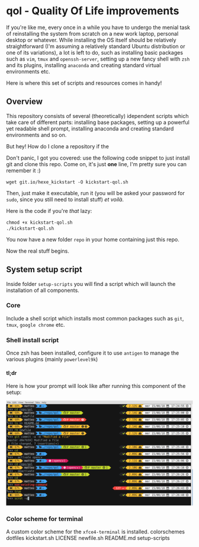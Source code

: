 # qol - Quality Of Life improvements

If you're like me, every once in a while you have to undergo the menial task of reinstalling the system from scratch on a new work laptop, personal desktop or whatever.
While installing the OS itself should be relatively straightforward (I'm assuming a relatively standard Ubuntu distribution or one of its variations), a lot is left to do, such as installing basic packages such as `vim`, `tmux` and `openssh-server`, setting up a new fancy shell with `zsh` and its plugins, installing `anaconda` and creating standard virtual environments etc.

Here is where this set of scripts and resources comes in handy!

## Overview

This repository consists of several (theoretically) idependent scripts which take care of different parts: installing base packages, setting up a powerful yet readable shell prompt, installing anaconda and creating standard environments and so on.

But hey! How do I clone a repository if the

Don't panic, I got you covered: use the following code snippet to just install git and clone this repo. Come on, it's just **one** line, I'm pretty sure you can remember it :)

```
wget git.io/hexe_kickstart -O kickstart-qol.sh
```

Then, just make it executable, run it (you will be asked your password for `sudo`, since you still need to install stuff) _et voilà_.

Here is the code if you're _that_ lazy:

```
chmod +x kickstart-qol.sh
./kickstart-qol.sh
```

You now have a new folder `repo` in your home containing just this repo.

Now the real stuff begins.

## System setup script

Inside folder `setup-scripts` you will find a script which will launch the installation of all components.

### Core

Include a shell script which installs most common packages such as `git`, `tmux`, `google chrome` etc.

### Shell install script

Once zsh has been installed, configure it to use `antigen` to manage the various plugins (mainly `powerlevel9k`)

#### tl;dr

Here is how your prompt will look like after running this component of the setup:

![](https://raw.githubusercontent.com/matteobarbieri/qol/master/screenshots/prompt-powerlevel9k.png)


### Color scheme for terminal

A custom color scheme for the `xfce4-terminal` is installed.
colorschemes
dotfiles
kickstart.sh
LICENSE
newfile.sh
README.md
setup-scripts

